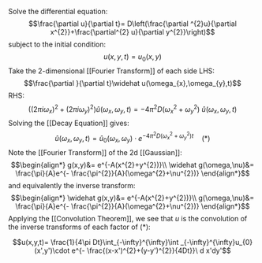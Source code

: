 Solve the differential equation: $$\frac{\partial u}{\partial t}= D\left(\frac{\partial ^{2}u}{\partial x^{2}}+\frac{\partial^{2} u}{\partial y^{2}}\right)$$
subject to the initial condition: $$u(x,y,t)=u_{0}(x,y)$$
Take the 2-dimensional [[Fourier Transform]] of each side
LHS: $$\frac{\partial }{\partial t}\widehat u(\omega_{x},\omega_{y},t)$$
RHS: 
$$((2\pi i \omega_{x})^{2}+(2\pi i \omega_{y})^{2})\widehat u(\omega_{x},\omega_{y},t)=-4\pi^{2}D(\omega_{x}^{2}+\omega_{y}^{2})~\widehat u(\omega_{x},\omega_{y},t)$$
Solving the [[Decay Equation]] gives: $$\widehat u(\omega_{x},\omega_{y} ,t)=\widehat u_{0}(\omega_{x},\omega_{y})\cdot e^{-4\pi^{2}D(\omega_{x}^{2}+\omega_{y}^{2})t}\quad(*)$$
Note the [[Fourier Transform]] of the 2d [[Gaussian]]: $$\begin{align*}
g(x,y)&= e^{-A(x^{2}+y^{2})}\\
\widehat g(\omega,\nu)&= \frac{\pi}{A}e^{- \frac{\pi^{2}}{A}(\omega^{2}+\nu^{2})} 
\end{align*}$$
and equivalently the inverse transform: $$\begin{align*}
\widehat g(x,y)&= e^{-A(x^{2}+y^{2})}\\
g(\omega,\nu)&= \frac{\pi}{A}e^{- \frac{\pi^{2}}{A}(\omega^{2}+\nu^{2})} 
\end{align*}$$
Applying the [[Convolution Theorem]], we see that $u$ is the convolution of the inverse transforms of each factor of $(*)$:

$$u(x,y,t)= \frac{1}{4\pi Dt}\int_{-\infty}^{\infty}\int _{-\infty}^{\infty}u_{0}(x',y')\cdot e^{- \frac{(x-x')^{2}+(y-y')^{2}}{4Dt}}\ d x'dy'$$
